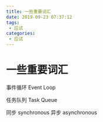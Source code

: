 ```yaml
---
title: 一些重要词汇
date: 2019-09-23 07:37:12
tags: 
 - 应试
categories: 
 - 应试
---
```

# 一些重要词汇

事件循环 Event Loop

任务队列 Task Queue

同步 synchronous
异步 asynchronous
